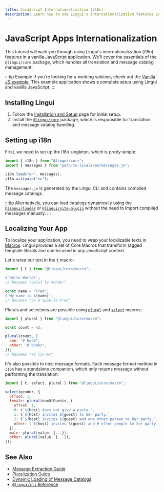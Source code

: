 ```yaml
---
title: JavaScript Internationalization (i18n)
description: Learn how to use Lingui's internationalization features in your vanilla JavaScript application
---
```


# JavaScript Apps Internationalization

This tutorial will walk you through using Lingui's internationalization (i18n) features in a vanilla JavaScript application. We'll cover the essentials of the `@lingui/core` package, which handles all translation and message catalog management.

:::tip Example
If you're looking for a working solution, check out the [Vanilla JS example](https://github.com/lingui/js-lingui/tree/main/examples/js). This example application shows a complete setup using Lingui and vanilla JavaScript.
:::

## Installing Lingui

1. Follow the [Installation and Setup](/docs/installation.mdx) page for initial setup.
2. Install the [`@lingui/core`](/docs/ref/core.md) package, which is responsible for translation and message catalog handling.

## Setting up i18n

First, we need to set up the i18n singleton, which is pretty simple:

```js
import { i18n } from "@lingui/core";
import { messages } from "path-to-locale/en/messages.js";

i18n.load("en", messages);
i18n.activate("en");
```

The `messages.js` is generated by the Lingui CLI and contains compiled message catalogs.

:::tip
Alternatively, you can load catalogs dynamically using the [`@lingui/loader`](/docs/ref/loader.md) or [`@lingui/vite-plugin`](/docs/ref/vite-plugin.md) without the need to import compiled messages manually.
:::

## Localizing Your App

To localize your application, you need to wrap your localizable texts in [Macros](/docs/ref/macro.mdx). Lingui provides a set of Core Macros that transform tagged template literals and can be used in any JavaScript context.

Let's wrap our text in the [`t`](/docs/ref/macro.mdx#t) macro:

```js
import { t } from "@lingui/core/macro";

t`Hello World!`;
// becomes "Salut le monde!"

const name = "Fred";
t`My name is ${name}`;
// becomes "Je m'appelle Fred"
```

Plurals and selections are possible using [`plural`](/docs/ref/macro.mdx#plural) and [`select`](/docs/ref/macro.mdx#select) macros:

```js
import { plural } from "@lingui/core/macro";

const count = 42;

plural(count, {
  one: "# book",
  other: "# books",
});
// becomes "42 livres"
```

It's also possible to nest message formats. Each message format method in `i18n` has a standalone companion, which only returns message without performing the translation:

```js
import { t, select, plural } from "@lingui/core/macro";

select(gender, {
  offset: 1,
  female: plural(numOfGuests, {
    offset: 1,
    0: t`${host} does not give a party.`,
    1: t`${host} invites ${guest} to her party.`,
    2: t`${host} invites ${guest} and one other person to her party.`,
    other: t`${host} invites ${guest} and # other people to her party.`
  }),
  male: plural(value, {...}),
  other: plural(value, {...}),
});
```

## See Also

- [Message Extraction Guide](/docs/guides/message-extraction.md)
- [Pluralization Guide](/docs/guides/plurals.md)
- [Dynamic Loading of Message Catalogs](/docs/guides/dynamic-loading-catalogs.md)
- [`@lingui/cli` Reference](/docs/ref/cli.md)
